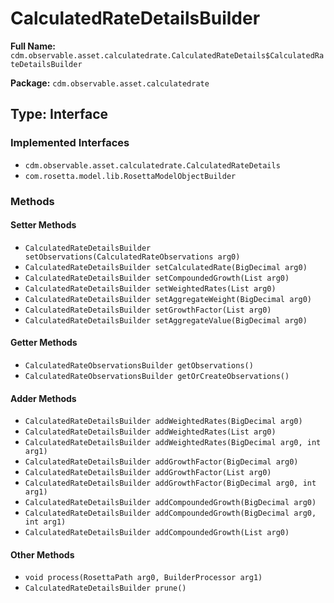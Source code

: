 # CalculatedRateDetailsBuilder

**Full Name:** `cdm.observable.asset.calculatedrate.CalculatedRateDetails$CalculatedRateDetailsBuilder`

**Package:** `cdm.observable.asset.calculatedrate`

## Type: Interface

### Implemented Interfaces

- `cdm.observable.asset.calculatedrate.CalculatedRateDetails`
- `com.rosetta.model.lib.RosettaModelObjectBuilder`

### Methods

#### Setter Methods

- `CalculatedRateDetailsBuilder setObservations(CalculatedRateObservations arg0)`
- `CalculatedRateDetailsBuilder setCalculatedRate(BigDecimal arg0)`
- `CalculatedRateDetailsBuilder setCompoundedGrowth(List arg0)`
- `CalculatedRateDetailsBuilder setWeightedRates(List arg0)`
- `CalculatedRateDetailsBuilder setAggregateWeight(BigDecimal arg0)`
- `CalculatedRateDetailsBuilder setGrowthFactor(List arg0)`
- `CalculatedRateDetailsBuilder setAggregateValue(BigDecimal arg0)`

#### Getter Methods

- `CalculatedRateObservationsBuilder getObservations()`
- `CalculatedRateObservationsBuilder getOrCreateObservations()`

#### Adder Methods

- `CalculatedRateDetailsBuilder addWeightedRates(BigDecimal arg0)`
- `CalculatedRateDetailsBuilder addWeightedRates(List arg0)`
- `CalculatedRateDetailsBuilder addWeightedRates(BigDecimal arg0, int arg1)`
- `CalculatedRateDetailsBuilder addGrowthFactor(BigDecimal arg0)`
- `CalculatedRateDetailsBuilder addGrowthFactor(List arg0)`
- `CalculatedRateDetailsBuilder addGrowthFactor(BigDecimal arg0, int arg1)`
- `CalculatedRateDetailsBuilder addCompoundedGrowth(BigDecimal arg0)`
- `CalculatedRateDetailsBuilder addCompoundedGrowth(BigDecimal arg0, int arg1)`
- `CalculatedRateDetailsBuilder addCompoundedGrowth(List arg0)`

#### Other Methods

- `void process(RosettaPath arg0, BuilderProcessor arg1)`
- `CalculatedRateDetailsBuilder prune()`

